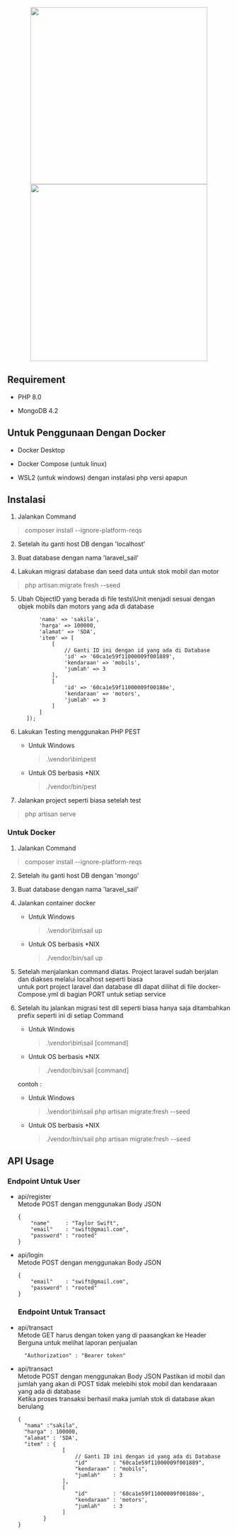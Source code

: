 <p align="center"><a href="https://laravel.com" target="_blank"><img src="https://raw.githubusercontent.com/laravel/art/master/logo-lockup/5%20SVG/2%20CMYK/1%20Full%20Color/laravel-logolockup-cmyk-red.svg" width="400"> <a href="https://pestphp.com/" target="_blank"><img src="https://pestphp.com/assets/img/small-logo.gif" width="400"></a></a></p>


## Requirement

- PHP 8.0

- MongoDB 4.2

## Untuk Penggunaan Dengan Docker

- Docker Desktop

- Docker Compose (untuk linux)

- WSL2 (untuk windows) dengan instalasi php versi apapun

## Instalasi

1. Jalankan Command
  > composer install --ignore-platform-reqs

2. Setelah itu ganti host DB dengan 'localhost'

3. Buat database dengan nama 'laravel_sail'

4. Lakukan migrasi database dan seed data untuk stok mobil dan motor
  >  php artisan:migrate fresh --seed

5. Ubah ObjectID yang berada di file tests\Unit menjadi sesuai dengan objek mobils dan motors yang ada di database
  ``` postJson('api/transact', [
            'nama' => 'sakila', 
            'harga' => 100000, 
            'alamat' => 'SDA', 
            'item' => [
                [
                    // Ganti ID ini dengan id yang ada di Database
                    'id' => '60ca1e59f11000009f001889',
                    'kendaraan' => 'mobils',
                    'jumlah' => 3
                ],
                [
                    'id' => '60ca1e59f11000009f00188e',
                    'kendaraan' => 'motors',
                    'jumlah' => 3
                ]
            ]
        ]);
  ```

6. Lakukan Testing menggunakan PHP PEST
      - Untuk Windows
        > .\vendor\bin\pest 
      - Untuk OS berbasis *NIX
        > ./vendor/bin/pest

7. Jalankan project seperti biasa setelah test 
  > php artisan serve

### Untuk Docker

1. Jalankan Command
  > composer install --ignore-platform-reqs

2. Setelah itu ganti host DB dengan 'mongo'

3. Buat database dengan nama 'laravel_sail'

4. Jalankan container docker 
      - Untuk Windows
        > .\vendor\bin\sail up 
      - Untuk OS berbasis *NIX
        > ./vendor/bin/sail up

5. Setelah menjalankan command diatas. Project laravel sudah berjalan dan diakses melalui localhost seperti biasa \
  untuk port project laravel dan database dll dapat dilihat di file docker-Compose.yml di bagian PORT untuk setiap service


6. Setelah itu jalankan migrasi test dll seperti biasa hanya saja ditambahkan prefix seperti ini di setiap Command
      - Untuk Windows
        > .\vendor\bin\sail [command] 
      - Untuk OS berbasis *NIX
        > ./vendor/bin/sail [command]
    
    contoh :
      - Untuk Windows
        > .\vendor\bin\sail php artisan migrate:fresh --seed 
      - Untuk OS berbasis *NIX
        > ./vendor/bin/sail php artisan migrate:fresh --seed 

## API Usage

  ### Endpoint Untuk User 

  - api/register \
      Metode POST dengan menggunakan Body JSON
    ``` 
    {
        "name"     : "Taylor Swift", 
        "email"    : "swift@gmail.com", 
        "password" : "rooted"
    }
     ``` 
  - api/login \
      Metode POST dengan menggunakan Body JSON
    ``` 
    {
        "email"    : "swift@gmail.com", 
        "password" : "rooted"
    }
     ```

    ### Endpoint Untuk Transact 

  - api/transact \
      Metode GET harus dengan token yang di paasangkan ke Header \
      Berguna untuk melihat laporan penjualan
      ```
        "Authorization" : "Bearer token"
      ```
  - api/transact \
      Metode POST dengan menggunakan Body JSON
      Pastikan id mobil dan jumlah yang akan di POST tidak melebihi stok mobil dan kendaraaan yang ada di database \
      Ketika proses transaksi berhasil maka jumlah stok di database akan berulang
    ``` 
    {
      "nama" :"sakila", 
      "harga" : 100000, 
      "alamat" : 'SDA', 
      "item" : {
                  [
                      // Ganti ID ini dengan id yang ada di Database
                      "id"        : "60ca1e59f11000009f001889",
                      "kendaraan" : "mobils",
                      "jumlah"    : 3
                  ],
                  [
                      "id"        : '60ca1e59f11000009f00188e',
                      "kendaraan" : 'motors',
                      "jumlah"    : 3
                  ]   
            }
    }
     ```









  

  

  

